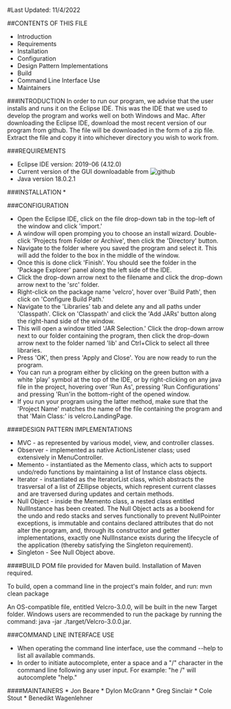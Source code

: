 #Last Updated: 11/4/2022

##CONTENTS OF THIS FILE
 
 * Introduction
 * Requirements
 * Installation
 * Configuration 
 * Design Pattern Implementations
 * Build
 * Command Line Interface Use
 * Maintainers

###INTRODUCTION
In order to run our program, we advise that the user installs and runs it on the Eclipse IDE.
This was the IDE that we used to develop the program and works well on both Windows and Mac.
After downloading the Eclipse IDE, download the most recent version of our program from github.
The file will be downloaded in the form of a zip file. Extract the file and copy it into whichever
directory you wish to work from.

###REQUIREMENTS

 * Eclipse IDE version: 2019-06 (4.12.0)
 * Current version of the GUI downloadable from ![github](https://github.com/mucsci-students/2022fa-420-Velcro)
 * Java version 18.0.2.1
 
###INSTALLATION
 * 
 
###CONFIGURATION
 * Open the Eclipse IDE, click on the file drop-down tab in the top-left of the window and 	click 'import.'
 * A window will open promping you to choose an install wizard. Double-click 'Projects from 	Folder or Archive', then click the 'Directory' button.
 * Navigate to the folder where you saved the program and select it. This will 
	add the folder to the box in the middle of the window.
 * Once this is done click 'Finish'. You should see the folder 
	in the 'Package Explorer' panel along the left side of the IDE.
 * Click the drop-down arrow next to the filename and click the drop-down arrow next to the 	'src' folder.
 * Right-click on the package name 'velcro', hover over 'Build Path', then click on 	'Configure Build Path.'
 * Navigate to the 'Libraries' tab and delete any and all paths under 'Classpath'.
	Click on 'Classpath' and click the 'Add JARs' button along the right-hand side of the 	window.
 * This will open a window titled 'JAR Selection.' Click the drop-down arrow next to our 	folder containing the program, then click the drop-down arrow next to the folder named 	'lib' and Ctrl+Click to select all three libraries.
 * Press 'OK', then press 'Apply and Close'. You are now ready to run the program.
 * You can run a program either by clicking on the green button with a white 'play' symbol 	at the top of the IDE, or by right-clicking on any java file in the project, hovering 	over 'Run As', pressing 'Run Configurations' and pressing 'Run'in the bottom-right of 	the opened window.
 * If you run your program using the latter method, make sure that the 'Project Name' 	matches the name of the file containing the program and that 'Main Class:' is 	velcro.LandingPage. 

####DESIGN PATTERN IMPLEMENTATIONS
 * MVC - as represented by various model, view, and controller classes.
 * Observer - implemented as native ActionListener class; used extensively in MenuController.
 * Memento - instantiated as the Memento class, which acts to support undo/redo functions by maintaining a list of Instance class objects.
 * Iterator - instantiated as the IteratorList class, which abstracts the trasversal of a list of ZEllipse objects, which represent current classes and are traversed during updates and certain methods.
 * Null Object - inside the Memento class, a nested class entitled NullInstance has been created. The Null Object acts as a bookend for the undo and redo stacks and serves functionally to prevent NullPointer exceptions, is immutable and contains declared attributes that do not alter the program, and, through its constructor and getter implementations, exactly one NullInstance exists during the lifecycle of the application (thereby satisfying the Singleton requirement).
 * Singleton - See Null Object above.

####BUILD
POM file provided for Maven build. Installation of Maven required.

To build, open a command line in the project's main folder, and run: mvn clean package

An OS-compatible file, entitled Velcro-3.0.0, will be built in the new Target folder. Windows users are recommended to run the package by running the command: java -jar ./target/Velcro-3.0.0.jar.

###COMMAND LINE INTERFACE USE
* When operating the command line interface, use the command --help to list all available commands.
* In order to initiate autocomplete, enter a space and a "/" character in the command line following any user input. For example: "he /" will autocomplete "help."

####MAINTAINERS
	* Jon Beare
	* Dylon McGrann
	* Greg Sinclair
	* Cole Stout
	* Benedikt Wagenlehner

